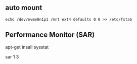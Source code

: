 
## auto mount
```
echo /dev/nvme0n1p1 /mnt ext4 defaults 0 0 >> /etc/fstab
```

## Performance Monitor (SAR)

apt-get insall sysstat

sar 1 3
